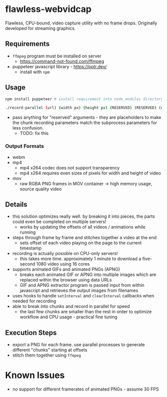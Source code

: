 # flawless-webvidcap

Flawless, CPU-bound, video capture utility with no frame drops. Originally developed for streaming graphics.

## Requirements

- `ffmpeg` program must be installed on server
  - https://command-not-found.com/ffmpeg
- puppeteer javascript library - https://pptr.dev/
  - install with `npm`

## Usage

```bash
npm install puppeteer # install requirement into node_modules directory

./record-parallel (url) (width px) (height px) (RESERVED) (RESERVED) (output video format) (number of chunks)
```

- pass anything for "reserved" arguments - they are placeholders to make the chunk recording parameters match the subprocess parameters for less confusion.
  - TODO: fix this

### Output Formats

- webm
- mp4
  - mp4 x264 codec does not support transparency
  - mp4 x264 requires even sizes of pixels for width and height of video
- mov
  - raw RGBA PNG frames in MOV container -> high memory usage, source quality video

## Details

- this solution optimizes really well. by breaking it into pieces, the parts could even be completed on multiple servers!
  - works by updating the offsets of all videos / animations while running
- steps through frame by frame and stitches together a video at the end
  - sets offset of each video playing on the page to the current timestamp
- recording is actually possible on CPU-only servers!
  - this takes more time. approximately 1 minute to download a five-second 1080 video using 16 cores
- supports animated GIFs and animated PNGs (APNG)
  - breaks each animated GIF or APNG into multiple images which are replaced within the browser using data URLs
  - GIF and APNG extractor program is passed input from within javascript and retrieves the output images from filenames
- uses hooks to handle `setInterval` and `clearInterval` callbacks when needed for recording
- able to break into chunks and record in parallel for speed
  - the last few chunks are smaller than the rest in order to optimize workflow and CPU usage - practical fine tuning

## Execution Steps
- export a PNG for each frame. use parallel processes to generate different "chunks" starting at offsets
- stitch them together using `ffmpeg`

# Known Issues
- no support for different framerates of animated PNGs - assume 30 FPS
